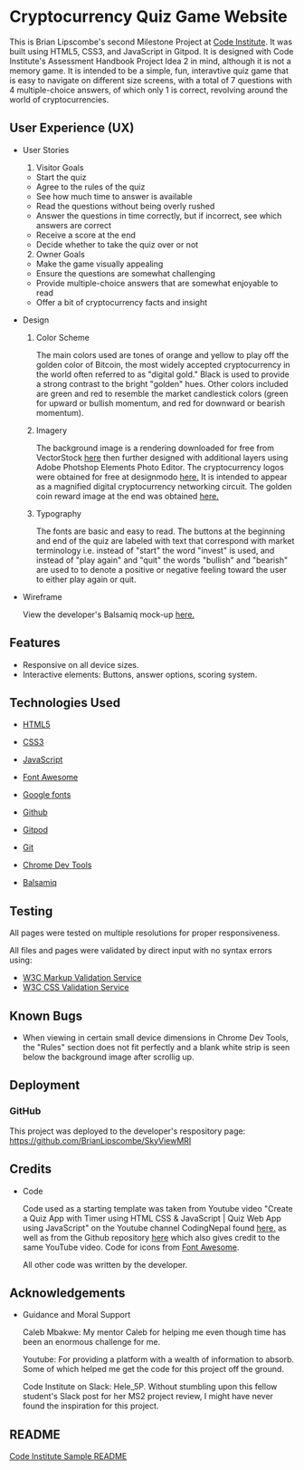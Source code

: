 # Cryptocurrency Quiz Game Website

This is Brian Lipscombe's second Milestone Project at [Code Institute](https://codeinstitute.net). It was built using HTML5, CSS3, and JavaScript in Gitpod. It is designed with Code Institute's Assessment Handbook Project Idea 2 in mind, although it is not a memory game. 
It is intended to be a simple, fun, interavtive quiz game that is easy to navigate on different size screens, with a total of 7 questions with 4 multiple-choice answers, of which only 1 is correct, revolving around the world of cryptocurrencies. 



## User Experience (UX)

* User Stories

    1. Visitor Goals

    - Start the quiz
    - Agree to the rules of the quiz
    - See how much time to answer is available
    - Read the questions without being overly rushed
    - Answer the questions in time correctly, but if incorrect, see which answers are correct
    - Receive a score at the end
    - Decide whether to take the quiz over or not

    2. Owner Goals
        
    - Make the game visually appealing
    - Ensure the questions are somewhat challenging
    - Provide multiple-choice answers that are somewhat enjoyable to read
    - Offer a bit of cryptocurrency facts and insight

* Design

    1. Color Scheme

        The main colors used are tones of orange and yellow to play off the golden color of Bitcoin, the most widely accepted cryptocurrency in the world often referred to as "digital gold." Black is used to provide a strong contrast to the bright "golden" hues. Other colors included are green and red to resemble the market candlestick colors (green for upward or bullish momentum, and red for downward or bearish momentum).  

    2. Imagery

        The background image is a rendering downloaded for free from VectorStock [here](https://www.vectorstock.com/royalty-free-vector/cpu-chip-with-bright-connections-green-vector-22525088) then further designed with additional layers using Adobe Photshop Elements Photo Editor. The cryptocurrency logos were obtained for free at designmodo [here.](https://designmodo.com/free-crypto-icons/) It is intended to appear as a magnified digital cryptocurrency networking circuit. The golden coin reward image at the end was obtained [here.](https://www.pikpng.com/transpng/hxRhmR/)

    3. Typography

        The fonts are basic and easy to read. The buttons at the beginning and end of the quiz are labeled with text that correspond with market terminology i.e. instead of "start" the word "invest" is used, and instead of "play again" and "quit" the words "bullish" and "bearish" are used to to denote a positive or negative feeling toward the user to either play again or quit.

* Wireframe

    View the developer's Balsamiq mock-up [here.](https://slack-files.com/files-pri-safe/T0L30B202-F02PX40H0MD/cryptocurrency_quiz_game_mockup.pdf?c=1639685627-023fdfd539211296)

## Features

* Responsive on all device sizes.
* Interactive elements: Buttons, answer options, scoring system.

## Technologies Used

* [HTML5](https://en.wikipedia.org/wiki/HTML5)

* [CSS3](https://en.wikipedia.org/wiki/CSS)

* [JavaScript](https://en.wikipedia.org/wiki/JavaScript)

* [Font Awesome](https://fontawesome.com/)

* [Google fonts](https://fonts.google.com/)

* [Github](https://github.com/)

* [Gitpod](https://www.gitpod.io/)

* [Git](https://en.wikipedia.org/wiki/Git)

* [Chrome Dev Tools](https://developer.chrome.com/docs/devtools/)

* [Balsamiq](https://balsamiq.com/)

## Testing

All pages were tested on multiple resolutions for proper responsiveness.

All files and pages were validated by direct input with no syntax errors using:

* [W3C Markup Validation Service](https://validator.w3.org/#validate_by_input)
* [W3C CSS Validation Service](https://jigsaw.w3.org/css-validator/)

## Known Bugs

* When viewing in certain small device dimensions in Chrome Dev Tools, the "Rules" section does not fit perfectly and a blank white strip is seen below the background image after scrollig up.  

## Deployment

### GitHub

This project was deployed to the developer's respository page:
https://github.com/BrianLipscombe/SkyViewMRI


## Credits

* Code

    Code used as a starting template was taken from Youtube video "Create a Quiz App with Timer using HTML CSS & JavaScript | Quiz Web App using JavaScript" on the Youtube channel CodingNepal found [here.](https://www.youtube.com/watch?v=pQr4O1OITJo&t=1324s) as well as from the Github repository [here](https://github.com/HeleJ/quiz-game-about-Estonia) which also gives credit to the same YouTube video.
    Code for icons from [Font Awesome](https://fontawesome.com/).

    All other code was written by the developer.

## Acknowledgements

* Guidance and Moral Support

    Caleb Mbakwe: My mentor Caleb for helping me even though time has been an enormous challenge for me.

    Youtube: For providing a platform with a wealth of information to absorb. Some of which helped me get the code for this project off the ground.

    Code Institute on Slack: Hele_5P. Without stumbling upon this fellow student's Slack post for her MS2 project review, I might have never found the inspiration for this project.

## README

[Code Institute Sample README](https://github.com/Code-Institute-Solutions/SampleREADME)